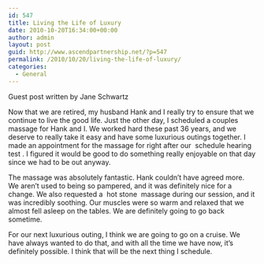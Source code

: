 ```yaml
---
id: 547
title: Living the Life of Luxury
date: 2010-10-20T16:34:00+00:00
author: admin
layout: post
guid: http://www.ascendpartnership.net/?p=547
permalink: /2010/10/20/living-the-life-of-luxury/
categories:
  - General
---
```

Guest post written by Jane Schwartz

Now that we are retired, my husband Hank and I really try to ensure that we continue to live the good life. Just the other day, I scheduled a couples massage for Hank and I. We worked hard these past 36 years, and we deserve to really take it easy and have some luxurious outings together. I made an appointment for the massage for right after our &nbsp;schedule hearing test&nbsp;. I figured it would be good to do something really enjoyable on that day since we had to be out anyway.

The massage was absolutely fantastic. Hank couldn’t have agreed more. We aren’t used to being so pampered, and it was definitely nice for a change. We also requested a &nbsp;hot stone&nbsp; massage during our session, and it was incredibly soothing. Our muscles were so warm and relaxed that we almost fell asleep on the tables. We are definitely going to go back sometime.

For our next luxurious outing, I think we are going to go on a cruise. We have always wanted to do that, and with all the time we have now, it’s definitely possible. I think that will be the next thing I schedule.